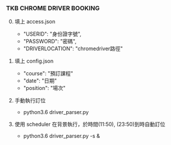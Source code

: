 ### TKB CHROME DRIVER BOOKING
0.  填上 access.json
    -   "USERID": "身份證字號",
    -   "PASSWORD": "密碼",
    -   "DRIVERLOCATION": "chromedriver路徑"

1.  填上 config.json
    -   "course": "預訂課程"
    -   "date": "日期"
    -   "position": "場次"
    
2.  手動執行訂位
    -   python3.6 driver_parser.py
3.  使用 scheduler 在背景執行，於時間(11:50), (23:50)到時自動訂位
    -   python3.6 driver_parser.py -s &